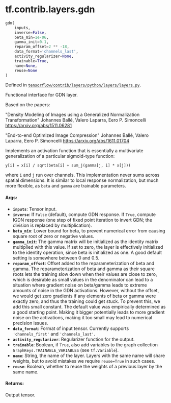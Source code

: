 <div itemscope itemtype="http://developers.google.com/ReferenceObject">
<meta itemprop="name" content="tf.contrib.layers.gdn" />
</div>

# tf.contrib.layers.gdn

``` python
gdn(
    inputs,
    inverse=False,
    beta_min=1e-06,
    gamma_init=0.1,
    reparam_offset=2 ** -18,
    data_format='channels_last',
    activity_regularizer=None,
    trainable=True,
    name=None,
    reuse=None
)
```



Defined in [`tensorflow/contrib/layers/python/layers/layers.py`](https://www.tensorflow.org/code/tensorflow/contrib/layers/python/layers/layers.py).

Functional interface for GDN layer.

Based on the papers:

  "Density Modeling of Images using a Generalized Normalization
  Transformation"
  Johannes Ballé, Valero Laparra, Eero P. Simoncelli
  https://arxiv.org/abs/1511.06281

  "End-to-end Optimized Image Compression"
  Johannes Ballé, Valero Laparra, Eero P. Simoncelli
  https://arxiv.org/abs/1611.01704

Implements an activation function that is essentially a multivariate
generalization of a particular sigmoid-type function:

```
y[i] = x[i] / sqrt(beta[i] + sum_j(gamma[j, i] * x[j]))
```

where `i` and `j` run over channels. This implementation never sums across
spatial dimensions. It is similar to local response normalization, but much
more flexible, as `beta` and `gamma` are trainable parameters.

#### Args:

* <b>`inputs`</b>: Tensor input.
* <b>`inverse`</b>: If `False` (default), compute GDN response. If `True`, compute IGDN
    response (one step of fixed point iteration to invert GDN; the division
    is replaced by multiplication).
* <b>`beta_min`</b>: Lower bound for beta, to prevent numerical error from causing
    square root of zero or negative values.
* <b>`gamma_init`</b>: The gamma matrix will be initialized as the identity matrix
    multiplied with this value. If set to zero, the layer is effectively
    initialized to the identity operation, since beta is initialized as one.
    A good default setting is somewhere between 0 and 0.5.
* <b>`reparam_offset`</b>: Offset added to the reparameterization of beta and gamma.
    The reparameterization of beta and gamma as their square roots lets the
    training slow down when their values are close to zero, which is desirable
    as small values in the denominator can lead to a situation where gradient
    noise on beta/gamma leads to extreme amounts of noise in the GDN
    activations. However, without the offset, we would get zero gradients if
    any elements of beta or gamma were exactly zero, and thus the training
    could get stuck. To prevent this, we add this small constant. The default
    value was empirically determined as a good starting point. Making it
    bigger potentially leads to more gradient noise on the activations, making
    it too small may lead to numerical precision issues.
* <b>`data_format`</b>: Format of input tensor. Currently supports `'channels_first'`
    and `'channels_last'`.
* <b>`activity_regularizer`</b>: Regularizer function for the output.
* <b>`trainable`</b>: Boolean, if `True`, also add variables to the graph collection
    `GraphKeys.TRAINABLE_VARIABLES` (see `tf.Variable`).
* <b>`name`</b>: String, the name of the layer. Layers with the same name will
    share weights, but to avoid mistakes we require `reuse=True` in such
    cases.
* <b>`reuse`</b>: Boolean, whether to reuse the weights of a previous layer by the same
    name.


#### Returns:

Output tensor.